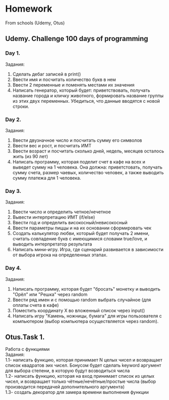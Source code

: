 # Homework
From schools (Udemy, Otus)
## Udemy. Challenge 100 days of programming
### Day 1.
Задания:
1. Сделать дебаг записей в print()
2. Ввести имя и посчитать количество букв в нем
3. Ввести 2 переменные и поменять местами их значения
4. Написать генератор, который будет: приветствовать, получать название города и кличку животного, формировать название группы из этих двух переменных. Убедиться, что данные вводятся с новой строки.
### Day 2.
Задания:
1. Ввести двузначное число и посчитать сумму его символов
2. Ввести вес и рост, и посчитать ИМТ
3. Ввести возраст и посчитать сколько дней, недель, месяцев осталось жить (из 90 лет)
4. Написать программу, которая поделит счет в кафе на всех и выведет сумму на 1 человека. Она должна: приветстовать, получать сумму счета, размер чаевых, количество человек, а также выводить сумму платежа для 1 человека.
### Day 3.
Задания:
1. Ввести число и определить четное/нечетное
2. Вывести интерпретацию ИМТ (if/else)
3. Ввести год и определить високосный/невисокосный
4. Ввести параметры пиццы и на их основании сформировать чек
5. Создать калькулятор любви, который будет получать 2 имени, считать совпадение букв с имеющимися словами true/love, и выводить интерпретатор результата
6. Написать мини-игру. Игра, где сценарий развивается в зависимости от выбора игрока на определенных этапах.
### Day 4.
Задания:
1. Написать программу, которая будет "бросать" монетку и выводить "Орёл" или "Решка" через random
2. Ввести ряд имен и с помощью random выбрать случайное (для оплаты счета в кафе)
3. Поместить координату Х во вложенный список через input()
4. Написать игру "Камень, ножницы, бумага" для игры пользователя с компьютером (выбор компьютера осуществляется через random).

## Otus.Task 1.
Работа с функциями  
Задания:  
1.1- написать функцию, которая принимает N целых чисел и возвращает список квадратов эих чисел. Бонусом будет сделать keyword аргумент для выбора степени, в которую будут возводиться числа  
1.2- написать функцию, которая на вход принимает список из целых чисел, и возвращает только чётные/нечётные/простые числа (выбор производится передачей дополнительного аргумента)  
1.3- создать декоратор для замера времени выполнения функции  
